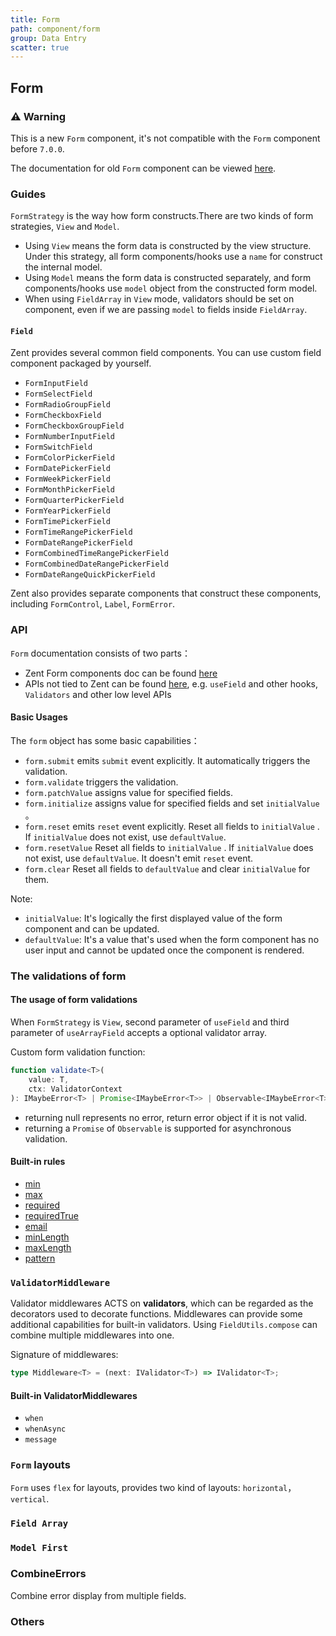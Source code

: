 ```yaml
---
title: Form
path: component/form
group: Data Entry
scatter: true
---
```


## Form

### ⚠️ Warning

This is a new `Form` component, it's not compatible with the `Form` component before `7.0.0`.

The documentation for old `Form` component can be viewed [here](https://zent-contrib.github.io/zent-compat).

### Guides

`FormStrategy` is the way how form constructs.There are two kinds of form strategies, `View` and `Model`.

- Using `View` means the form data is constructed by the view structure. Under this strategy, all form components/hooks use a `name` for construct the internal model.
- Using `Model` means the form data is constructed separately, and form components/hooks use `model` object from the constructed form model.
- When using `FieldArray` in `View` mode, validators should be set on component, even if we are passing `model` to fields inside `FieldArray`.

#### `Field`

Zent provides several common field components. You can use custom field component packaged by yourself.

- `FormInputField`
- `FormSelectField`
- `FormRadioGroupField`
- `FormCheckboxField`
- `FormCheckboxGroupField`
- `FormNumberInputField`
- `FormSwitchField`
- `FormColorPickerField`
- `FormDatePickerField`
- `FormWeekPickerField`
- `FormMonthPickerField`
- `FormQuarterPickerField`
- `FormYearPickerField`
- `FormTimePickerField`
- `FormTimeRangePickerField`
- `FormDateRangePickerField`
- `FormCombinedTimeRangePickerField`
- `FormCombinedDateRangePickerField`
- `FormDateRangeQuickPickerField`

Zent also provides separate components that construct these components, including `FormControl`, `Label`, `FormError`.

### API

`Form` documentation consists of two parts：

- Zent Form components doc can be found [here](../../apidoc/classes/form.html)
- APIs not tied to Zent can be found [here](https://zent-contrib.github.io/formulr/), e.g. `useField` and other hooks, `Validators` and other low level APIs

#### Basic Usages

The `form` object has some basic capabilities：

- `form.submit` emits `submit` event explicitly. It automatically triggers the validation.
- `form.validate` triggers the validation.
- `form.patchValue` assigns value for specified fields.
- `form.initialize` assigns value for specified fields and set `initialValue` 。
- `form.reset` emits `reset` event explicitly. Reset all fields to `initialValue` . If `initialValue` does not exist, use `defaultValue`.
- `form.resetValue` Reset all fields to `initialValue` . If `initialValue` does not exist, use `defaultValue`. It doesn't emit `reset` event.
- `form.clear` Reset all fields to `defaultValue` and clear `initialValue` for them.

Note:

- `initialValue`: It's logically the first displayed value of the form component and can be updated.
- `defaultValue`: It's a value that's used when the form component has no user input and cannot be updated once the component is rendered.

<!-- demo-slot-1 -->
<!-- demo-slot-2 -->
<!-- demo-slot-18 -->
<!-- demo-slot-3 -->
<!-- demo-slot-15 -->

### The validations of form

#### The usage of form validations

When `FormStrategy` is `View`, second parameter of `useField` and third parameter of `useArrayField` accepts a optional validator array.

Custom form validation function:

```ts
function validate<T>(
	value: T,
	ctx: ValidatorContext
): IMaybeError<T> | Promise<IMaybeError<T>> | Observable<IMaybeError<T>>;
```

- returning null represents no error, return error object if it is not valid.
- returning a `Promise` of `Observable` is supported for asynchronous validation.

<!-- demo-slot-4 -->
<!-- demo-slot-5 -->

#### Built-in rules

- [min](https://zent-contrib.github.io/formulr/globals.html#min)
- [max](https://zent-contrib.github.io/formulr/globals.html#max)
- [required](https://zent-contrib.github.io/formulr/globals.html#required)
- [requiredTrue](https://zent-contrib.github.io/formulr/globals.html#requiredtrue)
- [email](https://zent-contrib.github.io/formulr/globals.html#email)
- [minLength](https://zent-contrib.github.io/formulr/globals.html#minlength)
- [maxLength](https://zent-contrib.github.io/formulr/globals.html#maxlength)
- [pattern](https://zent-contrib.github.io/formulr/globals.html#pattern)

### `ValidatorMiddleware`

Validator middlewares ACTS on **validators**, which can be regarded as the decorators used to decorate functions. Middlewares can provide some additional capabilities for built-in validators. Using `FieldUtils.compose` can combine multiple middlewares into one.

Signature of middlewares:

```ts
type Middleware<T> = (next: IValidator<T>) => IValidator<T>;
```

#### Built-in ValidatorMiddlewares

- `when`
- `whenAsync`
- `message`

<!-- demo-slot-6 -->

### `Form` layouts

`Form` uses `flex` for layouts, provides two kind of layouts: `horizontal`， `vertical`.

<!-- demo-slot-7 -->

### `Field Array`

<!-- demo-slot-8 -->

### `Model First`

<!-- demo-slot-9 -->

### CombineErrors

Combine error display from multiple fields.

<!-- demo-slot-10 -->

### Others

<!-- demo-slot-11 -->

<!-- demo-slot-12 -->

<!-- demo-slot-13 -->

<!-- demo-slot-14 -->
